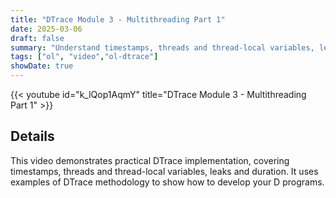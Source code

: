 ```yaml
---
title: "DTrace Module 3 - Multithreading Part 1"
date: 2025-03-06
draft: false
summary: "Understand timestamps, threads and thread-local variables, leaks and duration, with the DTrace tracing tool for Oracle Linux."
tags: ["ol", "video","ol-dtrace"]
showDate: true
---
```


{{< youtube id="k_lQop1AqmY" title="DTrace Module 3 - Multithreading Part 1" >}}

## Details

This video demonstrates practical DTrace implementation, covering timestamps, threads and thread-local variables, leaks and duration.
It uses examples of DTrace methodology to show how to develop your D programs.
